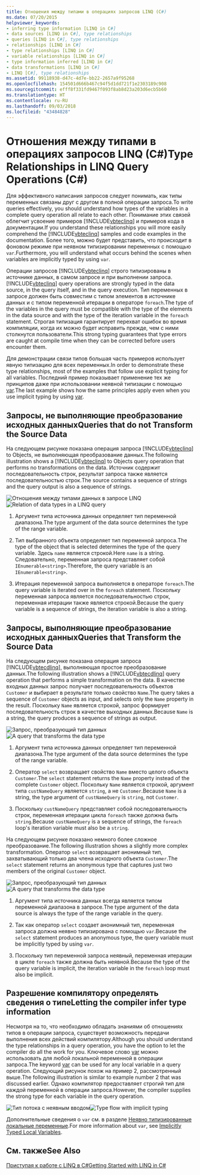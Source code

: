 ```yaml
---
title: Отношения между типами в операциях запросов LINQ (C#)
ms.date: 07/20/2015
helpviewer_keywords:
- inferring type information [LINQ in C#]
- data sources [LINQ in C#], type relationships
- queries [LINQ in C#], type relationships
- relationships [LINQ in C#]
- type relationships [LINQ in C#]
- variable relationships [LINQ in C#]
- type information inferred [LINQ in C#]
- data transformations [LINQ in C#]
- LINQ [C#], type relationships
ms.assetid: 99118938-d47c-4d7e-bb22-2657a9f95268
ms.openlocfilehash: 154501d666b467c94f5d1dd721f1e2303189c908
ms.sourcegitcommit: efff8f331fd9467f093f8ab8d23a203d6ecb5b60
ms.translationtype: HT
ms.contentlocale: ru-RU
ms.lasthandoff: 09/03/2018
ms.locfileid: "43484828"
---
```

# <a name="type-relationships-in-linq-query-operations-c"></a><span data-ttu-id="0d4e4-102">Отношения между типами в операциях запросов LINQ (C#)</span><span class="sxs-lookup"><span data-stu-id="0d4e4-102">Type Relationships in LINQ Query Operations (C#)</span></span>
<span data-ttu-id="0d4e4-103">Для эффективного написания запросов следует понимать, как типы переменных связаны друг с другом в полной операции запроса.</span><span class="sxs-lookup"><span data-stu-id="0d4e4-103">To write queries effectively, you should understand how types of the variables in a complete query operation all relate to each other.</span></span> <span data-ttu-id="0d4e4-104">Понимание этих связей облегчит усвоение примеров [!INCLUDE[vbteclinq](~/includes/vbteclinq-md.md)] и примеров кода в документации.</span><span class="sxs-lookup"><span data-stu-id="0d4e4-104">If you understand these relationships you will more easily comprehend the [!INCLUDE[vbteclinq](~/includes/vbteclinq-md.md)] samples and code examples in the documentation.</span></span> <span data-ttu-id="0d4e4-105">Более того, можно будет представить, что происходит в фоновом режиме при неявном типизировании переменных с помощью `var`.</span><span class="sxs-lookup"><span data-stu-id="0d4e4-105">Furthermore, you will understand what occurs behind the scenes when variables are implicitly typed by using `var`.</span></span>  
  
 <span data-ttu-id="0d4e4-106">Операции запросов [!INCLUDE[vbteclinq](~/includes/vbteclinq-md.md)] строго типизированы в источнике данных, в самом запросе и при выполнении запроса.</span><span class="sxs-lookup"><span data-stu-id="0d4e4-106">[!INCLUDE[vbteclinq](~/includes/vbteclinq-md.md)] query operations are strongly typed in the data source, in the query itself, and in the query execution.</span></span> <span data-ttu-id="0d4e4-107">Тип переменных в запросе должен быть совместим с типом элементов в источнике данных и с типом переменной итерации в операторе `foreach`.</span><span class="sxs-lookup"><span data-stu-id="0d4e4-107">The type of the variables in the query must be compatible with the type of the elements in the data source and with the type of the iteration variable in the `foreach` statement.</span></span> <span data-ttu-id="0d4e4-108">Строгая типизация гарантирует перехват ошибок во время компиляции, когда их можно будет исправить прежде, чем с ними столкнутся пользователи.</span><span class="sxs-lookup"><span data-stu-id="0d4e4-108">This strong typing guarantees that type errors are caught at compile time when they can be corrected before users encounter them.</span></span>  
  
 <span data-ttu-id="0d4e4-109">Для демонстрации связи типов большая часть примеров использует явную типизацию для всех переменных.</span><span class="sxs-lookup"><span data-stu-id="0d4e4-109">In order to demonstrate these type relationships, most of the examples that follow use explicit typing for all variables.</span></span> <span data-ttu-id="0d4e4-110">Последний пример показывает применение тех же принципов даже при использовании неявной типизации с помощью [var](../../../../csharp/language-reference/keywords/var.md).</span><span class="sxs-lookup"><span data-stu-id="0d4e4-110">The last example shows how the same principles apply even when you use implicit typing by using [var](../../../../csharp/language-reference/keywords/var.md).</span></span>  
  
## <a name="queries-that-do-not-transform-the-source-data"></a><span data-ttu-id="0d4e4-111">Запросы, не выполняющие преобразование исходных данных</span><span class="sxs-lookup"><span data-stu-id="0d4e4-111">Queries that do not Transform the Source Data</span></span>  
 <span data-ttu-id="0d4e4-112">На следующем рисунке показана операция запроса [!INCLUDE[vbteclinq](~/includes/vbteclinq-md.md)] to Objects, не выполняющая преобразование данных.</span><span class="sxs-lookup"><span data-stu-id="0d4e4-112">The following illustration shows a [!INCLUDE[vbteclinq](~/includes/vbteclinq-md.md)] to Objects query operation that performs no transformations on the data.</span></span> <span data-ttu-id="0d4e4-113">Источник содержит последовательность строк, результат запроса также является последовательностью строк.</span><span class="sxs-lookup"><span data-stu-id="0d4e4-113">The source contains a sequence of strings and the query output is also a sequence of strings.</span></span>  
  
 <span data-ttu-id="0d4e4-114">![Отношения между типами данных в запросе LINQ](../../../../csharp/programming-guide/concepts/linq/media/linq_flow1.png "LINQ_flow1")</span><span class="sxs-lookup"><span data-stu-id="0d4e4-114">![Relation of data types in a LINQ query](../../../../csharp/programming-guide/concepts/linq/media/linq_flow1.png "LINQ_flow1")</span></span>  
  
1.  <span data-ttu-id="0d4e4-115">Аргумент типа источника данных определяет тип переменной диапазона.</span><span class="sxs-lookup"><span data-stu-id="0d4e4-115">The type argument of the data source determines the type of the range variable.</span></span>  
  
2.  <span data-ttu-id="0d4e4-116">Тип выбранного объекта определяет тип переменной запроса.</span><span class="sxs-lookup"><span data-stu-id="0d4e4-116">The type of the object that is selected determines the type of the query variable.</span></span> <span data-ttu-id="0d4e4-117">Здесь `name` является строкой.</span><span class="sxs-lookup"><span data-stu-id="0d4e4-117">Here `name` is a string.</span></span> <span data-ttu-id="0d4e4-118">Следовательно, переменная запроса представляет собой `IEnumerable<string>`.</span><span class="sxs-lookup"><span data-stu-id="0d4e4-118">Therefore, the query variable is an `IEnumerable<string>`.</span></span>  
  
3.  <span data-ttu-id="0d4e4-119">Итерация переменной запроса выполняется в операторе `foreach`.</span><span class="sxs-lookup"><span data-stu-id="0d4e4-119">The query variable is iterated over in the `foreach` statement.</span></span> <span data-ttu-id="0d4e4-120">Поскольку переменная запроса является последовательностью строк, переменная итерации также является строкой.</span><span class="sxs-lookup"><span data-stu-id="0d4e4-120">Because the query variable is a sequence of strings, the iteration variable is also a string.</span></span>  
  
## <a name="queries-that-transform-the-source-data"></a><span data-ttu-id="0d4e4-121">Запросы, выполняющие преобразование исходных данных</span><span class="sxs-lookup"><span data-stu-id="0d4e4-121">Queries that Transform the Source Data</span></span>  
 <span data-ttu-id="0d4e4-122">На следующем рисунке показана операция запроса [!INCLUDE[vbtecdlinq](~/includes/vbtecdlinq-md.md)], выполняющая простое преобразование данных.</span><span class="sxs-lookup"><span data-stu-id="0d4e4-122">The following illustration shows a [!INCLUDE[vbtecdlinq](~/includes/vbtecdlinq-md.md)] query operation that performs a simple transformation on the data.</span></span> <span data-ttu-id="0d4e4-123">В качестве входных данных запрос получает последовательность объектов `Customer` и выбирает в результате только свойство `Name`.</span><span class="sxs-lookup"><span data-stu-id="0d4e4-123">The query takes a sequence of `Customer` objects as input, and selects only the `Name` property in the result.</span></span> <span data-ttu-id="0d4e4-124">Поскольку `Name` является строкой, запрос формирует последовательность строк в качестве выходных данных.</span><span class="sxs-lookup"><span data-stu-id="0d4e4-124">Because `Name` is a string, the query produces a sequence of strings as output.</span></span>  
  
 <span data-ttu-id="0d4e4-125">![Запрос, преобразующий тип данных](../../../../csharp/programming-guide/concepts/linq/media/linq_flow2.png "LINQ_flow2")</span><span class="sxs-lookup"><span data-stu-id="0d4e4-125">![A query that transforms the data type](../../../../csharp/programming-guide/concepts/linq/media/linq_flow2.png "LINQ_flow2")</span></span>  
  
1.  <span data-ttu-id="0d4e4-126">Аргумент типа источника данных определяет тип переменной диапазона.</span><span class="sxs-lookup"><span data-stu-id="0d4e4-126">The type argument of the data source determines the type of the range variable.</span></span>  
  
2.  <span data-ttu-id="0d4e4-127">Оператор `select` возвращает свойство `Name` вместо целого объекта `Customer`.</span><span class="sxs-lookup"><span data-stu-id="0d4e4-127">The `select` statement returns the `Name` property instead of the complete `Customer` object.</span></span> <span data-ttu-id="0d4e4-128">Поскольку `Name` является строкой, аргумент типа `custNameQuery` является `string`, а не `Customer`.</span><span class="sxs-lookup"><span data-stu-id="0d4e4-128">Because `Name` is a string, the type argument of `custNameQuery` is `string`, not `Customer`.</span></span>  
  
3.  <span data-ttu-id="0d4e4-129">Поскольку `custNameQuery` представляет собой последовательность строк, переменная итерации цикла `foreach` также должна быть `string`.</span><span class="sxs-lookup"><span data-stu-id="0d4e4-129">Because `custNameQuery` is a sequence of strings, the `foreach` loop's iteration variable must also be a `string`.</span></span>  
  
 <span data-ttu-id="0d4e4-130">На следующем рисунке показано немного более сложное преобразование.</span><span class="sxs-lookup"><span data-stu-id="0d4e4-130">The following illustration shows a slightly more complex transformation.</span></span> <span data-ttu-id="0d4e4-131">Оператор `select` возвращает анонимный тип, захватывающий только два члена исходного объекта `Customer`.</span><span class="sxs-lookup"><span data-stu-id="0d4e4-131">The `select` statement returns an anonymous type that captures just two members of the original `Customer` object.</span></span>  
  
 <span data-ttu-id="0d4e4-132">![Запрос, преобразующий тип данных](../../../../csharp/programming-guide/concepts/linq/media/linq_flow3.png "LINQ_flow3")</span><span class="sxs-lookup"><span data-stu-id="0d4e4-132">![A query that transforms the data type](../../../../csharp/programming-guide/concepts/linq/media/linq_flow3.png "LINQ_flow3")</span></span>  
  
1.  <span data-ttu-id="0d4e4-133">Аргумент типа источника данных всегда является типом переменной диапазона в запросе.</span><span class="sxs-lookup"><span data-stu-id="0d4e4-133">The type argument of the data source is always the type of the range variable in the query.</span></span>  
  
2.  <span data-ttu-id="0d4e4-134">Так как оператор `select` создает анонимный тип, переменная запроса должна неявно типизирована с помощью `var`.</span><span class="sxs-lookup"><span data-stu-id="0d4e4-134">Because the `select` statement produces an anonymous type, the query variable must be implicitly typed by using `var`.</span></span>  
  
3.  <span data-ttu-id="0d4e4-135">Поскольку тип переменной запроса неявный, переменная итерации в цикле `foreach` также должна быть неявной.</span><span class="sxs-lookup"><span data-stu-id="0d4e4-135">Because the type of the query variable is implicit, the iteration variable in the `foreach` loop must also be implicit.</span></span>  
  
## <a name="letting-the-compiler-infer-type-information"></a><span data-ttu-id="0d4e4-136">Разрешение компилятору определять сведения о типе</span><span class="sxs-lookup"><span data-stu-id="0d4e4-136">Letting the compiler infer type information</span></span>  
 <span data-ttu-id="0d4e4-137">Несмотря на то, что необходимо обладать знаниями об отношениях типов в операции запроса, существует возможность передачи выполнения всех действий компилятору.</span><span class="sxs-lookup"><span data-stu-id="0d4e4-137">Although you should understand the type relationships in a query operation, you have the option to let the compiler do all the work for you.</span></span> <span data-ttu-id="0d4e4-138">Ключевое слово [var](../../../../csharp/language-reference/keywords/var.md) можно использовать для любой локальной переменной в операции запроса.</span><span class="sxs-lookup"><span data-stu-id="0d4e4-138">The keyword [var](../../../../csharp/language-reference/keywords/var.md) can be used for any local variable in a query operation.</span></span> <span data-ttu-id="0d4e4-139">Следующий рисунок похож на пример 2, рассмотренный выше.</span><span class="sxs-lookup"><span data-stu-id="0d4e4-139">The following illustration is similar to example number 2 that was discussed earlier.</span></span> <span data-ttu-id="0d4e4-140">Однако компилятор предоставляет строгий тип для каждой переменной в операции запроса.</span><span class="sxs-lookup"><span data-stu-id="0d4e4-140">However, the compiler supplies the strong type for each variable in the query operation.</span></span>  
  
 <span data-ttu-id="0d4e4-141">![Тип потока с неявным вводом](../../../../csharp/programming-guide/concepts/linq/media/linq_flow4.png "LINQ_flow4")</span><span class="sxs-lookup"><span data-stu-id="0d4e4-141">![Type flow with implicit typing](../../../../csharp/programming-guide/concepts/linq/media/linq_flow4.png "LINQ_flow4")</span></span>  
  
 <span data-ttu-id="0d4e4-142">Дополнительные сведения о `var` см. в разделе [Неявно типизированные локальные переменные](../../../../csharp/programming-guide/classes-and-structs/implicitly-typed-local-variables.md).</span><span class="sxs-lookup"><span data-stu-id="0d4e4-142">For more information about `var`, see [Implicitly Typed Local Variables](../../../../csharp/programming-guide/classes-and-structs/implicitly-typed-local-variables.md).</span></span>  
  
## <a name="see-also"></a><span data-ttu-id="0d4e4-143">См. также</span><span class="sxs-lookup"><span data-stu-id="0d4e4-143">See Also</span></span>  
 [<span data-ttu-id="0d4e4-144">Приступая к работе с LINQ в C#</span><span class="sxs-lookup"><span data-stu-id="0d4e4-144">Getting Started with LINQ in C#</span></span>](../../../../csharp/programming-guide/concepts/linq/getting-started-with-linq.md)
